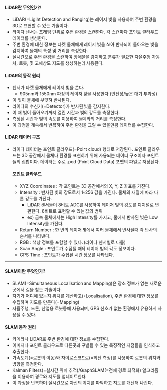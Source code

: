 #### LiDAR란 무엇인가?
  - LiDAR(=Ligiht Detection and Ranging)는 레이저 빛을 사용하여 주변 환경을 3D로 표현할 수 있는 기술이다.
  - 라이다 센서는 프레임 단위로 주변 환경을 스캔한다. 각 스캔마다 포인트 클라우드 데이터를 생성한다.
  - 주변 환경에 대한 정보는 타켓 물체에게 레이저 빛을 쏘아 반사되어 돌아오는 빛을 감지하여 물체의 특성 및 거리를 측정한다.
  - 실시간으로 주변 환경을 스캔하여 장애물을 감지하고 분류가 필요한 자율주행 자동차, 로봇, 및 고해상도 지도를 생성하는데 사용된다.

#### LiDAR의 동작 원리
  - 센서가 타켓 물체에게 레이저 빛을 쏜다.
    - 905nm와 1550nm 파장의 레이저 빛을 사용한다 (안전성/높은 대기 투과성)
  - 이 빛이 물체에 부딪혀 반사된다.
  - 라이다의 수신기(=Detector)가 반사된 빛을 감지한다.
  - 이 때 빛이 돌아오기까지 걸린 시간과 빛의 강도를 측정한다.
  - 측정된 시간과 빛의 속도를 이용하여 물체와의 거리를 측정한다.
  - 이 과정을 계속해서 반복하여 주변 환경을 그릴 수 있을만큼 데이터를 수집한다.

#### LiDAR 데이터 구조
  - 라이다 데이터는 포인트 클라우드(=Point cloud) 형태로 저장된다. 포인트 클라우드는 3D 공간에서 물체나 환경를 표현하기 위해
    사용되는 데이터 구조이자 포인트들의 집합이다. 데이터는 주로 .pcd (Point Cloud Data) 포맷의 파일로 저장된다.
    #### 포인트 클라우드
    - XYZ Coordinates : 각 포인트는 3D 공간에서의 X, Y, Z 좌표를 가진다.
    - Intensity : 반사된 빛의 강도로서 1~256 값을 가진다. 물체의 재질에 따라 다른 강도를 가진다.
      - LiDAR 센서들이 8비트 ADC를 사용하여 레이저 빛의 강도를 디지털로 변환한다. 8비트로 표현할 수 있는 값의 범위
      - ex) 금속 물체에서는 High Intensity를 가지고, 물에서 반사된 빛은 Low Intensity를 가진다.
    - Return Number : 한 번의 레이저 빛에서 여러 물체에서 반사될때 각 반사의 순서를 나타낸다. 
    - RGB : 색상 정보를 포함할 수 있다. (라이다 센서별로 다름)
    - Scan Angle : 포인트가 수집될 때의 레이저 빔의 각도 정보이다.
    - GPS Time : 포인트가 수집된 시간 정보를 나타낸다.

***

#### SLAM이란 무엇인가?
  - SLAM(=Simultaneous Localisation and Mapping)은 장소 정보가 없는 새로운 곳에서 길을 찾는 기술이다.
  - 자기가 어디에 있는지 위치를 계산하고(=Localisation), 주변 환경에 대한 정보를 수집하며 지도를 만든다(=Mapping)
  - 자율주행, 드론, 산업용 로봇등에 사용되며, GPS 신호가 없는 환경에서 유용하게 사용될 수 있다.

#### SLAM 동작 원리
  - 카메라나 LiDAR로 주변 환경에 대한 정보를 수집한다.
  - 이미지나 포인트 클라우드로 다른곳과 구별될 수 있는 특징적인 지점들을 인식하고 추출한다.
  - 가속도계(=로봇의 이동)와 자이로스코프로(=회전 측정)를 사용하여 로봇의 위치와 방향을 측정한다.
  - Kalman Filters(=실시간 위치 추적)/GraphSLAM(=전체 경로 최적화) 알고리즘을 이용하여 경로와 지도를 업데이트한다.
  - 이 과정을 반복하며 실시간으로 자신의 위치를 파악하고 지도를 개선해 나간다.

